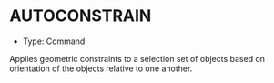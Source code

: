 # AUTOCONSTRAIN

- Type: Command

Applies geometric constraints to a selection set of objects based on orientation of the objects relative to one another.

